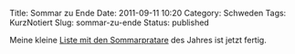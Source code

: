 Title: Sommar zu Ende
Date: 2011-09-11 10:20
Category: Schweden
Tags: KurzNotiert
Slug: sommar-zu-ende
Status: published

Meine kleine [Liste mit den
Sommarpratare](http://www.fiket.de/2011/08/31/arets-sommarvardar/) des
Jahres ist jetzt fertig.

